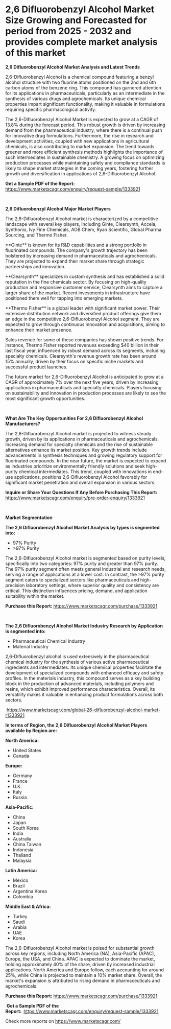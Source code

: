 <p><h1>2,6 Difluorobenzyl Alcohol Market Size Growing and Forecasted for period from 2025 - 2032 and provides complete market analysis of this market</h1></p><p><strong>2,6 Difluorobenzyl Alcohol Market Analysis and Latest Trends</strong></p>
<p><p>2,6-Difluorobenzyl Alcohol is a chemical compound featuring a benzyl alcohol structure with two fluorine atoms positioned on the 2nd and 6th carbon atoms of the benzene ring. This compound has garnered attention for its applications in pharmaceuticals, particularly as an intermediate in the synthesis of various drugs and agrochemicals. Its unique chemical properties impart significant functionality, making it valuable in formulations requiring specific pharmacological activity.</p><p>The 2,6-Difluorobenzyl Alcohol Market is expected to grow at a CAGR of 13.8% during the forecast period. This robust growth is driven by increasing demand from the pharmaceutical industry, where there is a continual push for innovative drug formulations. Furthermore, the rise in research and development activities, coupled with new applications in agricultural chemicals, is also contributing to market expansion. The trend towards greener and more efficient synthesis methods highlights the importance of such intermediates in sustainable chemistry. A growing focus on optimizing production processes while maintaining safety and compliance standards is likely to shape market strategies in the coming years, fostering further growth and diversification in applications of 2,6-Difluorobenzyl Alcohol.</p></p>
<p><strong>Get a Sample PDF of the Report:&nbsp;</strong> <a href="https://www.marketscagr.com/enquiry/request-sample/1333921?utm_campaign=3448&utm_medium=2&utm_source=Github&utm_content=ia&utm_term=24032025&utm_id=26-difluorobenzyl-alcohol">https://www.marketscagr.com/enquiry/request-sample/1333921</a></p>
<p>&nbsp;</p>
<p><strong>2,6 Difluorobenzyl Alcohol Major Market Players</strong></p>
<p><p>The 2,6-Difluorobenzyl Alcohol market is characterized by a competitive landscape with several key players, including Ginte, Clearsynth, Accela, Synthonix, Ivy Fine Chemicals, AOB Chem, Ryan Scientific, Global Pharma Sourcing, and Thermo Fisher. </p><p>**Ginte** is known for its R&D capabilities and a strong portfolio in fluorinated compounds. The company's growth trajectory has been bolstered by increasing demand in pharmaceuticals and agrochemicals. They are projected to expand their market share through strategic partnerships and innovation.</p><p>**Clearsynth** specializes in custom synthesis and has established a solid reputation in the fine chemicals sector. By focusing on high-quality production and responsive customer service, Clearsynth aims to capture a larger share of the market. Recent investments in infrastructure have positioned them well for tapping into emerging markets.</p><p>**Thermo Fisher** is a global leader with significant market power. Their extensive distribution network and diversified product offerings give them an edge in the competitive 2,6-Difluorobenzyl Alcohol segment. They are expected to grow through continuous innovation and acquisitions, aiming to enhance their market presence.</p><p>Sales revenue for some of these companies has shown positive trends. For instance, Thermo Fisher reported revenues exceeding $40 billion in their last fiscal year, influenced by robust demand across its segments, including specialty chemicals. Clearsynth's revenue growth rate has been around 15% annually, driven by their focus on specific niche markets and successful product launches.</p><p>The future market for 2,6-Difluorobenzyl Alcohol is anticipated to grow at a CAGR of approximately 7% over the next five years, driven by increasing applications in pharmaceuticals and specialty chemicals. Players focusing on sustainability and innovation in production processes are likely to see the most significant growth opportunities.</p></p>
<p>&nbsp;</p>
<p><strong>What Are The Key Opportunities For 2,6 Difluorobenzyl Alcohol Manufacturers?</strong></p>
<p><p>The 2,6-Difluorobenzyl Alcohol market is projected to witness steady growth, driven by its applications in pharmaceuticals and agrochemicals. Increasing demand for specialty chemicals and the rise of sustainable alternatives enhance its market position. Key growth trends include advancements in synthesis techniques and growing regulatory support for fluorinated compounds. In the near future, the market is expected to expand as industries prioritize environmentally friendly solutions and seek high-purity chemical intermediates. This trend, coupled with innovations in end-use applications, positions 2,6-Difluorobenzyl Alcohol favorably for significant market penetration and overall expansion in various sectors.</p></p>
<p><strong>Inquire or Share Your Questions If Any Before Purchasing This Report:</strong> <a href="https://www.marketscagr.com/enquiry/pre-order-enquiry/1333921?utm_campaign=3448&utm_medium=2&utm_source=Github&utm_content=ia&utm_term=24032025&utm_id=26-difluorobenzyl-alcohol">https://www.marketscagr.com/enquiry/pre-order-enquiry/1333921</a></p>
<p>&nbsp;</p>
<p><strong>Market Segmentation</strong></p>
<p><strong>The 2,6 Difluorobenzyl Alcohol Market Analysis by types is segmented into:</strong></p>
<p><ul><li>97% Purity</li><li>>97% Purity</li></ul></p>
<p><p>The 2,6-Difluorobenzyl Alcohol market is segmented based on purity levels, specifically into two categories: 97% purity and greater than 97% purity. The 97% purity segment often meets general industrial and research needs, serving a range of applications at a lower cost. In contrast, the >97% purity segment caters to specialized sectors like pharmaceuticals and high-precision laboratory settings, where superior quality and consistency are critical. This distinction influences pricing, demand, and application suitability within the market.</p></p>
<p><strong>Purchase this Report:&nbsp;</strong><a href="https://www.marketscagr.com/purchase/1333921?utm_campaign=3448&utm_medium=2&utm_source=Github&utm_content=ia&utm_term=24032025&utm_id=26-difluorobenzyl-alcohol">https://www.marketscagr.com/purchase/1333921</a></p>
<p>&nbsp;</p>
<p><strong>The 2,6 Difluorobenzyl Alcohol Market Industry Research by Application is segmented into:</strong></p>
<p><ul><li>Pharmaceutical Chemical Industry</li><li>Material Industry</li></ul></p>
<p><p>2,6-Difluorobenzyl alcohol is used extensively in the pharmaceutical chemical industry for the synthesis of various active pharmaceutical ingredients and intermediates. Its unique chemical properties facilitate the development of specialized compounds with enhanced efficacy and safety profiles. In the materials industry, this compound serves as a key building block in the production of advanced materials, including polymers and resins, which exhibit improved performance characteristics. Overall, its versatility makes it valuable in enhancing product formulations across both sectors.</p></p>
<p><a href="https://www.marketscagr.com/global-26-difluorobenzyl-alcohol-market-r1333921?utm_campaign=3448&utm_medium=2&utm_source=Github&utm_content=ia&utm_term=24032025&utm_id=26-difluorobenzyl-alcohol">&nbsp;https://www.marketscagr.com/global-26-difluorobenzyl-alcohol-market-r1333921</a></p>
<p><strong>In terms of Region, the 2,6 Difluorobenzyl Alcohol Market Players available by Region are:</strong></p>
<p>
    <p> <strong> North America: </strong>
        <ul>
            <li>United States</li>
            <li>Canada</li>
        </ul>
        </p> 
    <p> <strong> Europe: </strong>
        <ul>
            <li>Germany</li>
            <li>France</li>
            <li>U.K.</li>
            <li>Italy</li>
            <li>Russia</li>
        </ul>
        </p> 
    <p> <strong> Asia-Pacific: </strong>
        <ul>
            <li>China</li>
            <li>Japan</li>
            <li>South Korea</li>
            <li>India</li>
            <li>Australia</li>
            <li>China Taiwan</li>
            <li>Indonesia</li>
            <li>Thailand</li>
            <li>Malaysia</li>
        </ul>
        </p> 
    <p> <strong> Latin America: </strong>
        <ul>
            <li>Mexico</li>
            <li>Brazil</li>
            <li>Argentina Korea</li>
            <li>Colombia</li>
        </ul>
        </p> 
    <p> <strong> Middle East & Africa: </strong>
        <ul>
            <li>Turkey</li>
            <li>Saudi</li>
            <li>Arabia</li>
            <li>UAE</li>
            <li>Korea</li>
        </ul>
    </p>
    </p>
<p><p>The 2,6-Difluorobenzyl Alcohol market is poised for substantial growth across key regions, including North America (NA), Asia-Pacific (APAC), Europe, the USA, and China. APAC is expected to dominate the market, holding approximately 40% of the share, driven by increased industrial applications. North America and Europe follow, each accounting for around 25%, while China is projected to maintain a 10% market share. Overall, the market's expansion is attributed to rising demand in pharmaceuticals and agrochemicals.</p></p>
<p><strong>Purchase this Report: </strong><a href="https://www.marketscagr.com/purchase/1333921?utm_campaign=3448&utm_medium=2&utm_source=Github&utm_content=ia&utm_term=24032025&utm_id=26-difluorobenzyl-alcohol">https://www.marketscagr.com/purchase/1333921</a></p>
<p>&nbsp;<strong>Get a Sample PDF of the Report:&nbsp;&nbsp;</strong><a href="https://www.marketscagr.com/enquiry/request-sample/1333921?utm_campaign=3448&utm_medium=2&utm_source=Github&utm_content=ia&utm_term=24032025&utm_id=26-difluorobenzyl-alcohol">https://www.marketscagr.com/enquiry/request-sample/1333921</a></p>
<p><strong></strong></p>
<p>Check more reports on <a href="https://www.marketscagr.com/?utm_campaign=3448&utm_medium=2&utm_source=Github&utm_content=ia&utm_term=24032025&utm_id=26-difluorobenzyl-alcohol">https://www.marketscagr.com/</a></p>